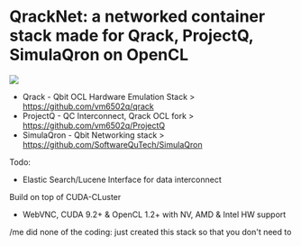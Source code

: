 # QrackNet: a networked container stack made for Qrack, ProjectQ, SimulaQron on OpenCL

![](https://img.shields.io/docker/automated/jrottenberg/ffmpeg.svg)

- Qrack - Qbit OCL Hardware Emulation Stack > https://github.com/vm6502q/qrack
- ProjectQ - QC Interconnect, Qrack OCL fork > https://github.com/vm6502q/ProjectQ
- SimulaQron - Qbit Networking stack > https://github.com/SoftwareQuTech/SimulaQron

Todo:
- Elastic Search/Lucene Interface for data interconnect

Build on top of CUDA-CLuster
- WebVNC, CUDA 9.2+ & OpenCL 1.2+ with NV, AMD & Intel HW support

/me did none of the coding: just created this stack so that you don't need to
